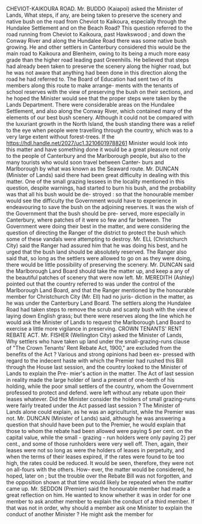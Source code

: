 CHEVIOT-KAIKOURA ROAD. Mr. BUDDO (Kaiapoi) asked the Minister of Lands, What steps, if any, are being taken to preserve the scenery and native bush on the road from Cheviot to Kaikoura, especially through the Hundalee Settlement and on the Beach Road? This question referred to the road running from Cheviot to Kaikoura, past Hawkswood ; and down the Conway River and along the Hundalee Road there was some native bush growing. He and other settlers in Canterbury considered this would be the main road to Kaikoura and Blenheim, owing to its being a much more easy grade than the higher road leading past Greenhills. He believed that steps had already been taken to preserve the scenery along the higher road, but he was not aware that anything had been done in this direction along the road he had referred to. The Board of Education had sent two of its members along this route to make arrange- ments with the tenants of school reserves with the view of preserving the bush on their sections, and he hoped the Minister would see that the proper steps were taken by the Lands Department. There were considerable areas on the Hundalee Settlement, and also along the Conway River, which contained many of the elements of our best bush scenery. Although it could not be compared with the luxuriant growth in the North Island, the bush standing there was a relief to the eye when people were travelling through the country, which was to a very large extent without forest-trees. If the https://hdl.handle.net/2027/uc1.32106019788261 Minister would look into this matter and have something done it would be a great pleasure not only to the people of Canterbury and the Marlborough people, but also to the many tourists who would soon travel between Canter- burs and Marlborough by what was known as the Seaward route. Mr. DUNCAN (Minister of Lands) said there had been great difficulty in dealing with this matter. One of the small grazing lessees in the locality mentioned in this question, despite warnings, had started to burn his bush, and the probability was that all his bush would be de- stroyed : so that the honourable member would see the difficulty the Government would have to experience in endeavouring to save the bush on the adjoining reserves. It was the wish of the Government that the bush should be pre- served, more especially in Canterbury, where patches of it were so few and far between. The Government were doing their best in the matter, and were considering the question of directing the Ranger of the district to protect the bush which some of these vandals were attempting to destroy. Mr. ELL (Christchurch City) said the Ranger had assured him that he was doing his best, and he urged that the bush land should be absolutely reserved. The Ranger also said that, so long as the settlers were allowed to go on as they were doing, there would be little possibility of preserving the scenery. Mr. DUNCAN said the Marlborough Land Board should take the matter up, and keep a any of the beautiful patches of scenery that were now left. Mr. MEREDITH (Ashley) pointed out that the country referred to was under the control of the Marlborough Land Board, and that the Ranger mentioned by the honourable member for Christchurch City (Mr. Ell) had no juris- diction in the matter, as he was under the Canterbury Land Board. The settlers along the Hundalee Road had taken steps to remove the scrub and scanty bush with the view of laying down English grass; but there were reserves along the line which he would ask the Minister of Lands to request the Marlborough Land Board to exercise a little more vigilance in preserving. CROWN TENANTS' RENT REBATE ACT. Mr. FISHER (Wellington City) asked the Minister of Lands, Why settlers who have taken up land under the small-grazing-runs clause of "The Crown Tenants' Rent Rebate Act, 1900," are excluded from the benefits of the Act ? Various and strong opinions had been ex- pressed with regard to the indecent haste with which the Premier had rushed this Bill through the House last session, and the country looked to the Minister of Lands to explain the Pre- mier's action in the matter. The Act of last session in reality made the large holder of land a present of one-tenth of his holding, while the poor small settlers of the country, whom the Government professed to protect and defend. were left without any rebate upon their leases whatever. Did the Minister consider the holders of small grazing-runs were fairly treated under the Act passed last session ? The Minister of Lands alone could explain, as he was an agriculturist, while the Premier was not. Mr. DUNCAN (Minister of Lands) said, although he was answering a question that should have been put to the Premier, he would explain that those to whom the rebate had been allowed were paying 5 per cent. on the capital value, while the small - grazing - run holders were only paying 2} per cent., and some of those runholders were very well off. Then, again, their leases were not so long as were the holders of leases in perpetuity, and when the terms of their leases expired, if the rates were found to be too high, the rates could be reduced. It would be seen, therefore, they were not on all-fours with the others. How- ever, the matter would be considered, he hoped, later on ; but the trouble over the Rebate Bill was not forgotten, and the opposition shown at that time would likely be repeated when the matter came up. Mr. SEDDON (Premier) said the honourable member had made a great reflection on him. He wanted to know whether it was in order for one member to ask another member to explain the conduct of a third member. If that was not in order, why should a member ask one Minister to explain the conduct of another Minister ? He might ask the member for 